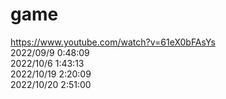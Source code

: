 # game
https://www.youtube.com/watch?v=61eX0bFAsYs  
2022/09/9   0:48:09  
2022/10/6   1:43:13  
2022/10/19 2:20:09  
2022/10/20 2:51:00
